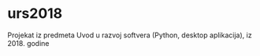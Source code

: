 # urs2018
Projekat iz predmeta Uvod u razvoj softvera (Python, desktop aplikacija), iz 2018. godine
